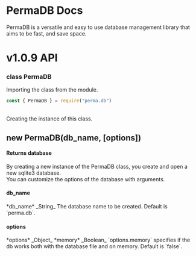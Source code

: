 # PermaDB Docs
PermaDB is a versatile and easy to use database management library that aims to be fast, and save space.

# v1.0.9 API

### class PermaDB

Importing the class from the module.
```js
const { PermaDB } = require("perma.db")
````
<br>
Creating the instance of this class.
<br>
<h2>new PermaDB(db_name, [options])</h2>
<h4>Returns database</h4>

By creating a new instance of the PermaDB class, you create and open a new sqlite3 database.<br>
You can customize the options of the database with arguments.

<h4>db_name</h4>
*db_name* _String_
The database name to be created. Default is `perma.db`.

<h4>options</h4>
*options* _Object_
*memory* _Boolean_
`options.memory` specifies if the db works both with the database file and on memory. Default is `false`.
